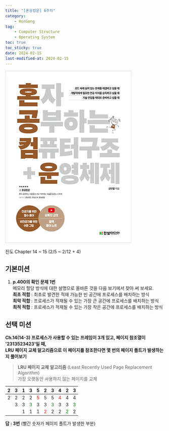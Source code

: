 ```yaml
---
title: "[혼공컴운] 6주차"
category:
    - HonGong
tag:
    - Computer Structure
    - Operating System
toc: true
toc_sticky: true
date: 2024-02-15
last-modified-at: 2024-02-15
---
```

![image](../../assets/images/HonGongCSOS.jpg)


진도 Chapter 14 ~ 15 (2/5 ~ 2/12 + 4)

## 기본미션   
1. <b>p.400의 확인 문제 1번</b>   
    메모리 할당 방식에 대한 설명으로 올바른 것을 다음 보기에서 찾아 써 보세요.   
    <b>최초 적합</b> : 최초로 발견한 적재 가능한 빈 공간에 프로세스를 배치하는 방식   
    <b>최악 적합</b> : 프로세스가 적재될 수 있는 가장 큰 공간에 프로세스를 배치하는 방식   
    <b>최적 적합</b> : 프로세스가 적재될 수 있는 가장 작은 공간에 프로세스를 배치하는 방식   


## 선택 미션
<b>Ch.14(14-3) 프로세스가 사용할 수 있는 프레임이 3개 있고, 페이지 참조열이 '2313523423'일 때,   
LRU 페이지 교체 알고리즘으로 이 페이지를 참조한다면 몇 번의 페이지 폴트가 발생하는지 풀어보기</b>  
> <b>LRU 페이지 교체 알고리즘</b> (Least Recently Used Page Replacement Algorithm)   
가장 오랫동안 사용하지 않는 페이지를 교체

| 2 | 3 | 1 | 3 | 5 | 2 | 3 | 4 | 2 | 3 |
|:-:|:-:|:-:|:-:|:-:|:-:|:-:|:-:|:-:|:-:|
| 2 | 2 | 2 | 2 | <span style="color:red">5</span> | 5 | 5 | <span style="color:red">4</span> | 4 | 4 |
|   | 3 | 3 | <span style="color:green">3</span> | 3 | 3 | <span style="color:green">3</span> | 3 | 3 | <span style="color:green">3</span> |
|   |   | 1 | 1 | 1 | <span style="color:red">2</span> | 2 | 2 | <span style="color:green">2</span> | 2 |   

<b>답 : 3번</b> (빨간 숫자가 페이지 폴트가 발생한 부분)